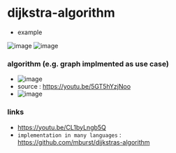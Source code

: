 # dijkstra-algorithm


- example

![image](https://user-images.githubusercontent.com/21102151/163220841-9ea1a414-e9db-4eb1-829d-651e4eb108b0.png)
![image](https://user-images.githubusercontent.com/21102151/163221530-db2896af-0014-4d25-94e2-daf8aeca3767.png)


### algorithm (e.g. graph implmented as use case)
   - ![image](https://user-images.githubusercontent.com/21102151/163026415-ac5a6173-6bed-47d3-95eb-131cefbd5f70.png)
   - source : https://youtu.be/5GT5hYzjNoo
   - ![image](https://user-images.githubusercontent.com/21102151/163024147-fb29e96e-572d-40fe-8382-dbb829409e2a.png)

### links
   - https://youtu.be/CL1byLngb5Q
   - `implementation in many languages` : https://github.com/mburst/dijkstras-algorithm

